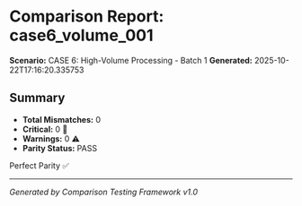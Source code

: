 # Comparison Report: case6_volume_001
**Scenario:** CASE 6: High-Volume Processing - Batch 1
**Generated:** 2025-10-22T17:16:20.335753

## Summary
- **Total Mismatches:** 0
- **Critical:** 0 🚨
- **Warnings:** 0 ⚠️
- **Parity Status:** PASS

Perfect Parity ✅

---
*Generated by Comparison Testing Framework v1.0*